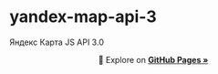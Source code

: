# yandex-map-api-3
Яндекс Карта JS API 3.0

<p align="center">🔎 Explore on <a href="https://genevy.github.io/yandex-map-api-3/"><strong>GitHub Pages »</strong></a></p>
